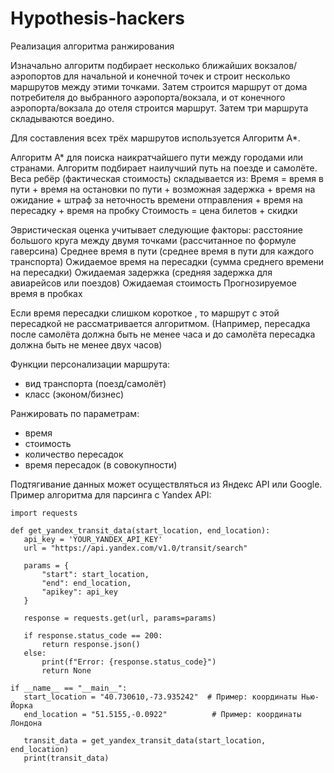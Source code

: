 # Hypothesis-hackers
Реализация алгоритма ранжирования

Изначально алгоритм подбирает несколько ближайших вокзалов/аэропортов для начальной и конечной точек и строит несколько маршрутов между этими точками. Затем строится маршрут от дома потребителя до выбранного аэропорта/вокзала, и от конечного аэропорта/вокзала до отеля строится маршрут. Затем три маршрута складываются воедино.

Для составления всех трёх маршрутов используется Алгоритм А*. 

Алгоритм А* для поиска наикратчайшего пути между городами или странами. Алгоритм подбирает наилучший путь на поезде и самолёте. 
Веса ребёр (фактическая стоимость) складывается из:
Время = время в пути + время на остановки по пути + возможная задержка + время на ожидание + штраф за неточность времени отправления + время на пересадку + время на пробку 
Стоимость = цена билетов + скидки 

Эвристическая оценка учитывает следующие факторы:
расстояние большого круга между двумя точками (рассчитанное по формуле гаверсина)
Среднее время в пути (среднее время в пути для каждого транспорта)
Ожидаемое время на пересадки (сумма среднего времени на пересадки)
Ожидаемая задержка (средняя задержка для авиарейсов или поездов) 
Ожидаемая стоимость 
Прогнозируемое время в пробках 

Если время пересадки слишком короткое , то маршрут с этой пересадкой не рассматривается алгоритмом. (Например, пересадка после самолёта должна быть не менее часа и до самолёта пересадка должна быть не менее двух часов)

Функции персонализации маршрута:
- вид транспорта (поезд/самолёт)
- класс (эконом/бизнес)

Ранжировать по параметрам:
- время
- стоимость 
- количество пересадок
- время пересадок (в совокупности)

 Подтягивание данных может осуществляться из Яндекс API или Google. Пример алгоритма для парсинга с Yandex API:
 ```
import requests

def get_yandex_transit_data(start_location, end_location):
    api_key = 'YOUR_YANDEX_API_KEY'
    url = "https://api.yandex.com/v1.0/transit/search"

    params = {
        "start": start_location,
        "end": end_location,
        "apikey": api_key
    }

    response = requests.get(url, params=params)

    if response.status_code == 200:
        return response.json()
    else:
        print(f"Error: {response.status_code}")
        return None

if __name__ == "__main__":
    start_location = "40.730610,-73.935242"  # Пример: координаты Нью-Йорка
    end_location = "51.5155,-0.0922"          # Пример: координаты Лондона

    transit_data = get_yandex_transit_data(start_location, end_location)
    print(transit_data)

```
